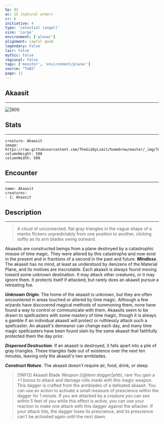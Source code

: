 ```yaml
---
hp: 91
ac: 15 (natural armor)
cr: 6
initiative: 4
type: 'celestial (angel)'    
size: 'Large'
environment: ['planar']
alignment: lawful good
legendary: False
lair: False
mythic: False
regional: False
tags: ['monster', 'environment/planar']
source: "ToB2"
page: 11
---
```


## Akaasit
---

![|600](https://raw.githubusercontent.com/TheGiddyLimit/homebrew/master/_img/ToB2/creature/Akaasit.webp)

## Stats
---

```statblock
creature: Akaasit
image: https://raw.githubusercontent.com/TheGiddyLimit/homebrew/master/_img/ToB2/creature/token/Akaasit%20%28Token%29.png
columnHeight: 500
columnWidth: 500
```

## Encounter
---

```encounter-table
name: Akaasit
creatures:
- 1: Akaasit
```

## Description
---
>A cloud of unconnected, flat gray triangles in the vague shape of a mantis flickers unpredictably from one position to another, clicking softly as its arm blades swing outward.

Akaasits are constructed beings from a plane destroyed by a catastrophic misuse of time magic. They were altered by this catastrophe and now exist in the present and in fractions of a second in the past and future.
**_Mindless_**. The akaasit has no mind, at least as understood by denizens of the Material Plane, and its motives are inscrutable. Each akaasit is always found moving toward some unknown destination. It may attack other creatures, or it may ignore them. It protects itself if attacked, but rarely does an akaasit pursue a retreating foe.

**_Unknown Origin_**. The home of the akaasit is unknown, but they are often encountered in areas touched or altered by time magic. Although a few wizards have discovered magical methods of summoning them, none have found a way to control or communicate with them. Akaasits seem to be drawn to spellcasters with some mastery of time magic, though it is always a gamble if an individual akaasit will protect or ruthlessly attack such a spellcaster. An akaasit's demeanor can change each day, and many time magic spellcasters have been found slain by the same akaasit that faithfully protected them the day prior.

**_Dispersed Destruction_**. If an akaasit is destroyed, it falls apart into a pile of gray triangles. These triangles fade out of existence over the next ten minutes, leaving only the akaasit's two armblades.

**_Construct Nature_**. The akaasit doesn't require air, food, drink, or sleep.


> [!INFO] Akaasit Blade
>_Weapon ({@item dagger|phb_), rare
>You gain a +1 bonus to attack and damage rolls made with this magic weapon.
>This dagger is crafted from the armblades of a defeated akaasit. You can use an action to activate a small measure of prescience within the dagger for 1 minute. If you are attacked by a creature you can see within 5 feet of you while this effect is active, you can use your reaction to make one attack with this dagger against the attacker. If your attack hits, the dagger loses its prescience, and its prescience can't be activated again until the next dawn.





